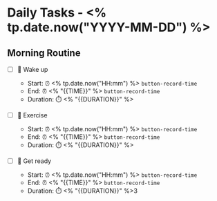 # Daily Tasks - <% tp.date.now("YYYY-MM-DD") %>

## Morning Routine
- [ ] 🌅 Wake up 
    - Start: ⏰ <% tp.date.now("HH:mm") %> `button-record-time`
    - End: ⏰ <% "{{TIME}}" %> `button-record-time`
    - Duration: ⏱️ <% "{{DURATION}}" %>

- [ ] 🏃 Exercise
    - Start: ⏰ <% tp.date.now("HH:mm") %> `button-record-time`
    - End: ⏰ <% "{{TIME}}" %> `button-record-time`
    - Duration: ⏱️ <% "{{DURATION}}" %>

- [ ] 🚿 Get ready
    - Start: ⏰ <% tp.date.now("HH:mm") %> `button-record-time`
    - End: ⏰ <% "{{TIME}}" %> `button-record-time`
    - Duration: ⏱️ <% "{{DURATION}}" %>3
